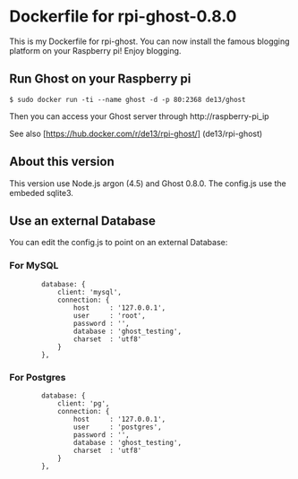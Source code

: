 # Dockerfile for rpi-ghost-0.8.0
This is my Dockerfile for rpi-ghost. You can now install the famous blogging platform on your Raspberry pi!
Enjoy blogging.

## Run Ghost on your Raspberry pi ##

`$ sudo docker run -ti --name ghost -d -p 80:2368 de13/ghost`

Then you can access your Ghost server through http://raspberry-pi_ip

See also [https://hub.docker.com/r/de13/rpi-ghost/] (de13/rpi-ghost)

## About this version ##

This version use Node.js argon (4.5) and Ghost 0.8.0.
The config.js use the embeded sqlite3.

## Use an external Database ##

You can edit the config.js to point on an external Database:

### For MySQL ###

```
        database: {
            client: 'mysql',
            connection: {
                host     : '127.0.0.1',
                user     : 'root',
                password : '',
                database : 'ghost_testing',
                charset  : 'utf8'
            }
        },
```

### For Postgres ###

```
        database: {
            client: 'pg',
            connection: {
                host     : '127.0.0.1',
                user     : 'postgres',
                password : '',
                database : 'ghost_testing',
                charset  : 'utf8'
            }
        },
```
